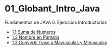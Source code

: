# 01_Globant_Intro_Java
Fundamentos de JAVA
0. Ejercicios Introductorios
  - [1.1 Suma de Numeros](https://github.com/ErickOrtiz0298/01_Globant_Intro_Java/tree/main/00_Ejercicios_Introductorios/SumaDeNumeros)
  - [1.2 Nombre en Pantalla](https://github.com/ErickOrtiz0298/01_Globant_Intro_Java/tree/main/00_Ejercicios_Introductorios/NombreEnPantalla)
  - [1.3 Convertir frase a Mayusculas  y Minusculas](https://github.com/ErickOrtiz0298/01_Globant_Intro_Java/tree/main/00_Ejercicios_Introductorios/FraseMayusculasMinusculas)
